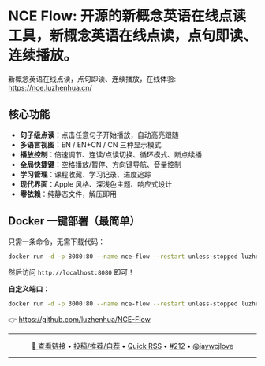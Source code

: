 NCE Flow: 开源的新概念英语在线点读工具，新概念英语在线点读，点句即读、连续播放。
===

新概念英语在线点读，点句即读、连续播放，在线体验: https://nce.luzhenhua.cn/ 

## 核心功能

- **句子级点读**：点击任意句子开始播放，自动高亮跟随
- **多语言视图**：EN / EN+CN / CN 三种显示模式
- **播放控制**：倍速调节、连读/点读切换、循环模式、断点续播
- **全局快捷键**：空格播放/暂停、方向键导航、音量控制
- **学习管理**：课程收藏、学习记录、进度追踪
- **现代界面**：Apple 风格、深浅色主题、响应式设计
- **零依赖**：纯静态文件，解压即用

## Docker 一键部署（最简单）

只需一条命令，无需下载代码：

```bash
docker run -d -p 8080:80 --name nce-flow --restart unless-stopped luzhenhua/nce-flow:latest
```

然后访问 `http://localhost:8080` 即可！

**自定义端口：**
```bash
docker run -d -p 3000:80 --name nce-flow --restart unless-stopped luzhenhua/nce-flow:latest
```

👉 https://github.com/luzhenhua/NCE-Flow

---

<p align="center">
<a href="https://github.com/luzhenhua/NCE-Flow" target="_blank">🔗 查看链接</a> • 
<a href="https://github.com/jaywcjlove/quick-rss/issues/new/choose" target="_blank">投稿/推荐/自荐</a> • 
<a href="https://wangchujiang.com/quick-rss/feeds/index.html" target="_blank">Quick RSS</a> • 
<a href="https://github.com/jaywcjlove/quick-rss/issues/212" target="_blank">#212</a> • 
<a href="https://github.com/jaywcjlove" target="_blank">@jaywcjlove</a>
</p>

---
    